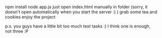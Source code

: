 npm install
node app.js
just open index.html manually in folder (sorry, it doesn't open automatically when you start the server :) )
grab some tea and cookies
enjoy the project

p.s. you guys have a little bit too much test tasks :) I think one is enough, not three :P
